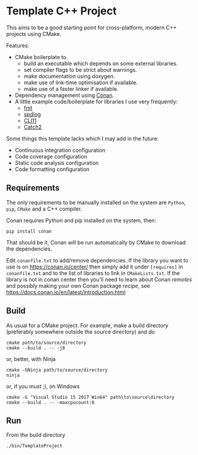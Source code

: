 # Template C++ Project

This aims to be a good starting point for cross-platform, modern C++ projects using CMake.

Features:
- CMake boilerplate to
  - build an executable which depends on some external libraries.
  - set compiler flags to be strict about warnings.
  - make documentation using doxygen.
  - make use of link-time optimisation if available.
  - make use of a faster linker if available.
- Dependency management using [Conan](https://conan.io/).
- A little example code/boilerplate for libraries I use very frequently:
  - [fmt](https://github.com/fmtlib/fmt)
  - [spdlog](https://github.com/gabime/spdlog)
  - [CLI11](https://github.com/CLIUtils/CLI11)
  - [Catch2](https://github.com/catchorg/Catch2)

Some things this template lacks which I may add in the future:
- Continuous integration configuration
- Code coverage configuration
- Static code analysis configuration
- Code formatting configuration

## Requirements

The only requirements to be manually installed on the system are `Python`, `pip`, `CMake` and a C++ compiler.

Conan requires Python and pip installed on the system, then:
```
pip install conan
```

That should be it, Conan will be run automatically by CMake to download the dependencies.

Edit `conanfile.txt` to add/remove dependencies.
If the library you want to use is on https://conan.io/center/ then simply add it under `[requires]` in
`conanfile.txt` and to the list of libraries to link in `CMakeLists.txt`. If the library is not in conan center
then you'll need to learn about Conan _remotes_ and possibly making your own Conan package _recipe_, see
https://docs.conan.io/en/latest/introduction.html

## Build

As usual for a CMake project.
For example, make a build directory (preferably somewhere outside the source directory) and do
```
cmake path/to/source/directory
cmake --build . -- -j8
```
or, better, with Ninja
```
cmake -GNinja path/to/source/directory
ninja
```

or, if you must ;), on Windows
```
cmake -G "Visual Studio 15 2017 Win64" path\to\source\directory
cmake --build . -- -maxcpucount:8
```

## Run

From the build directory
```
./bin/TemplateProject
```
